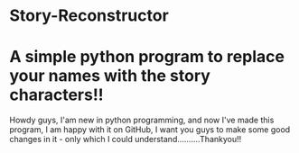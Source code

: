# Story-Reconstructor
A simple python program to replace your names with the story characters!!
==========================================================================================================================================

Howdy guys, I'am new in python programming, and now I've made this program, I am happy with it on GitHub, I want you guys to make some good
changes in it - only which I could understand..........Thankyou!!
